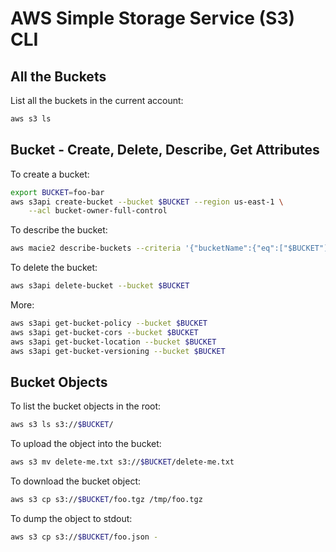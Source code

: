 # AWS Simple Storage Service (S3) CLI

## All the Buckets

List all the buckets in the current account:
```sh
aws s3 ls
```

## Bucket - Create, Delete, Describe, Get Attributes

To create a bucket:
```sh
export BUCKET=foo-bar
aws s3api create-bucket --bucket $BUCKET --region us-east-1 \
    --acl bucket-owner-full-control
```

To describe the bucket:
```sh
aws macie2 describe-buckets --criteria '{"bucketName":{"eq":["$BUCKET"]}}'
```

To delete the bucket:
```sh
aws s3api delete-bucket --bucket $BUCKET
```

More:
```sh
aws s3api get-bucket-policy --bucket $BUCKET
aws s3api get-bucket-cors --bucket $BUCKET
aws s3api get-bucket-location --bucket $BUCKET
aws s3api get-bucket-versioning --bucket $BUCKET
```

## Bucket Objects

To list the bucket objects in the root:
```sh
aws s3 ls s3://$BUCKET/
```

To upload the object into the bucket:
```sh
aws s3 mv delete-me.txt s3://$BUCKET/delete-me.txt
```

To download the bucket object:
```sh
aws s3 cp s3://$BUCKET/foo.tgz /tmp/foo.tgz
```

To dump the object to stdout:
```sh
aws s3 cp s3://$BUCKET/foo.json -
```
